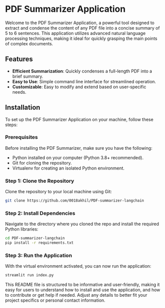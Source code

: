 # PDF Summarizer Application

Welcome to the PDF Summarizer Application, a powerful tool designed to extract and condense the content of any PDF file into a concise summary of 5 to 6 sentences. This application utilizes advanced natural language processing techniques, making it ideal for quickly grasping the main points of complex documents.

## Features

- **Efficient Summarization**: Quickly condenses a full-length PDF into a brief summary.
- **Easy to Use**: Simple command line interface for streamlined operation.
- **Customizable**: Easy to modify and extend based on user-specific needs.

## Installation

To set up the PDF Summarizer Application on your machine, follow these steps:

### Prerequisites

Before installing the PDF Summarizer, make sure you have the following:
- Python installed on your computer (Python 3.8+ recommended).
- Git for cloning the repository.
- Virtualenv for creating an isolated Python environment.

### Step 1: Clone the Repository

Clone the repository to your local machine using Git:

```bash
git clone https://github.com/0018akhil/PDF-summarizer-langchain
```

### Step 2: Install Dependencies

Navigate to the directory where you cloned the repo and install the required Python libraries:

```bash
cd PDF-summarizer-langchain
pip install -r requirements.txt
```

### Step 3: Run the Application

With the virtual environment activated, you can now run the application:

```bash
streamlit run index.py
```

This README file is structured to be informative and user-friendly, making it easy for users to understand how to install and use the application, and how to contribute or get help if needed. Adjust any details to better fit your project specifics or personal contact information.
